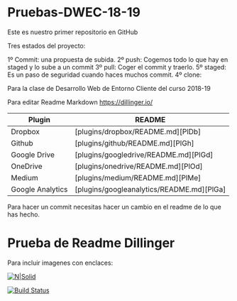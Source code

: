# Pruebas-DWEC-18-19
Este es nuestro primer repositorio en GitHub


Tres estados del proyecto:

1º Commit: una propuesta de subida.
2º push: Cogemos todo lo que hay en staged y lo sube a un commit
3º pull: Coger el commit y traerlo.
5º staged: Es un paso de seguridad cuando haces muchos commit.
4º clone: 

Para la clase de Desarrollo Web de Entorno Cliente del curso 2018-19

  Para editar Readme  Markdown https://dillinger.io/

| Plugin | README |
| ------ | ------ |
| Dropbox | [plugins/dropbox/README.md][PlDb] |
| Github | [plugins/github/README.md][PlGh] |
| Google Drive | [plugins/googledrive/README.md][PlGd] |
| OneDrive | [plugins/onedrive/README.md][PlOd] |
| Medium | [plugins/medium/README.md][PlMe] |
| Google Analytics | [plugins/googleanalytics/README.md][PlGa] |


Para hacer un commit necesitas hacer un cambio en el readme de lo que has hecho. 



# Prueba de Readme  Dillinger

Para incluir  imagenes con enclaces: 

[![N|Solid](https://cldup.com/dTxpPi9lDf.thumb.png)](https://nodesource.com/products/nsolid)

[![Build Status](https://travis-ci.org/joemccann/dillinger.svg?branch=master)](https://travis-ci.org/joemccann/dillinger)
